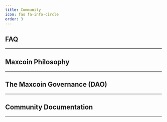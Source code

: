 ```yaml
---
title: Community
icon: fas fa-info-circle
order: 3
---
```


## FAQ
---


## Maxcoin Philosophy 
---


## The Maxcoin Governance (DAO)
---


## Community Documentation
---


